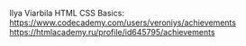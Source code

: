 Ilya Viarbila
HTML CSS Basics: https://www.codecademy.com/users/veroniys/achievements
                 https://htmlacademy.ru/profile/id645795/achievements
